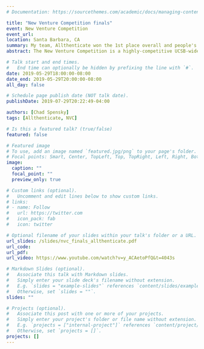 ```yaml
---
# Documentation: https://sourcethemes.com/academic/docs/managing-content/

title: "New Venture Competition finals"
event: New Venture Competition
event_url: 
location: Santa Barbara, CA
summary: My team, Allthenticate won the 1st place overall and people's choice award in the 2019 New Venture Competition
abstract: The New Venture Competition is a highly-competitive UCSB-wide startup competition held every year to determine the best startup idea on campus.

# Talk start and end times.
#   End time can optionally be hidden by prefixing the line with `#`.
date: 2019-05-29T18:00:00-08:00
date_end: 2019-05-29T20:00:00-08:00
all_day: false

# Schedule page publish date (NOT talk date).
publishDate: 2019-07-29T20:22:49-04:00

authors: [Chad Spensky]
tags: [Allthenticate, NVC]

# Is this a featured talk? (true/false)
featured: false

# Featured image
# To use, add an image named `featured.jpg/png` to your page's folder. 
# Focal points: Smart, Center, TopLeft, Top, TopRight, Left, Right, BottomLeft, Bottom, BottomRight.
image:
  caption: ""
  focal_point: ""
  preview_only: true

# Custom links (optional).
#   Uncomment and edit lines below to show custom links.
# links:
# - name: Follow
#   url: https://twitter.com
#   icon_pack: fab
#   icon: twitter

# Optional filename of your slides within your talk's folder or a URL.
url_slides: /slides/nvc_finals_allthenticate.pdf
url_code:
url_pdf:
url_video: https://www.youtube.com/watch?v=y_ACAetoPfQ&t=4043s

# Markdown Slides (optional).
#   Associate this talk with Markdown slides.
#   Simply enter your slide deck's filename without extension.
#   E.g. `slides = "example-slides"` references `content/slides/example-slides.md`.
#   Otherwise, set `slides = ""`.
slides: ""

# Projects (optional).
#   Associate this post with one or more of your projects.
#   Simply enter your project's folder or file name without extension.
#   E.g. `projects = ["internal-project"]` references `content/project/deep-learning/index.md`.
#   Otherwise, set `projects = []`.
projects: []
---
```

